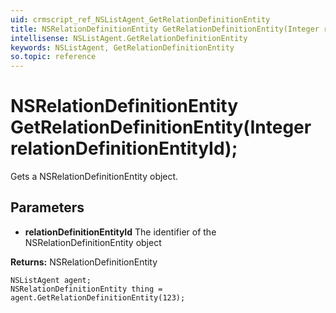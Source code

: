 ```yaml
---
uid: crmscript_ref_NSListAgent_GetRelationDefinitionEntity
title: NSRelationDefinitionEntity GetRelationDefinitionEntity(Integer relationDefinitionEntityId);
intellisense: NSListAgent.GetRelationDefinitionEntity
keywords: NSListAgent, GetRelationDefinitionEntity
so.topic: reference
---
```


# NSRelationDefinitionEntity GetRelationDefinitionEntity(Integer relationDefinitionEntityId);

Gets a NSRelationDefinitionEntity object.

## Parameters

* **relationDefinitionEntityId** The identifier of the NSRelationDefinitionEntity object

**Returns:** NSRelationDefinitionEntity

```crmscript
NSListAgent agent;
NSRelationDefinitionEntity thing = agent.GetRelationDefinitionEntity(123);
```

